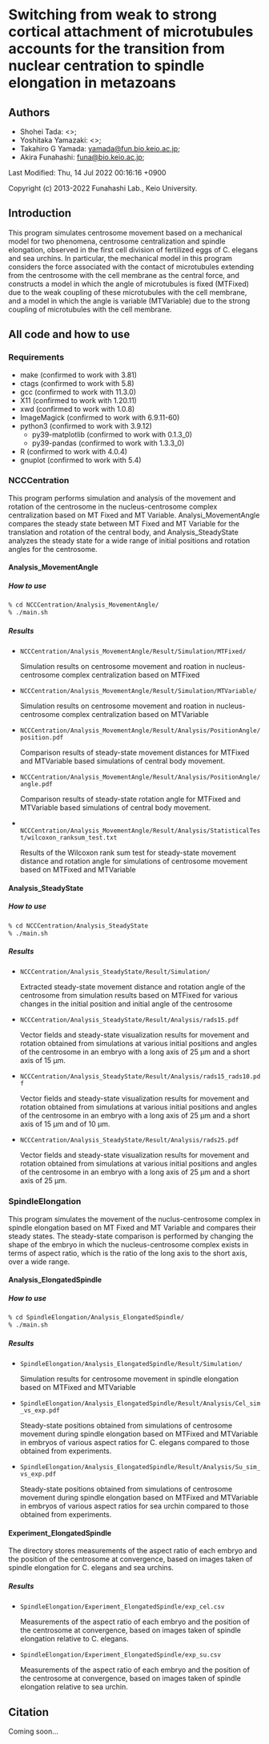 # Switching from weak to strong cortical attachment of microtubules accounts for the transition from nuclear centration to spindle elongation in metazoans

## Authors
- Shohei Tada: <>;
- Yoshitaka Yamazaki: <>;
- Takahiro G Yamada: <yamada@fun.bio.keio.ac.jp>;
- Akira Funahashi: <funa@bio.keio.ac.jp>;

Last Modified: Thu, 14 Jul 2022 00:16:16 +0900

Copyright (c) 2013-2022 Funahashi Lab., Keio University.

## Introduction
This program simulates centrosome movement based on a mechanical model for two phenomena, centrosome centralization and spindle elongation, observed in the first cell division of fertilized eggs of C. elegans and sea urchins. In particular, the mechanical model in this program considers the force associated with the contact of microtubules extending from the centrosome with the cell membrane as the central force, and constructs a model in which the angle of microtubules is fixed (MTFixed) due to the weak coupling of these microtubules with the cell membrane, and a model in which the angle is variable (MTVariable) due to the strong coupling of microtubules with the cell membrane.
## All code and how to use
### Requirements
- make (confirmed to work with 3.81)
- ctags (confirmed to work with 5.8)
- gcc  (confirmed to work with 11.3.0)
- X11 (confirmed to work with 1.20.11)
- xwd (confirmed to work with 1.0.8)
- ImageMagick (confirmed to work with 6.9.11-60)
- python3 (confirmed to work with 3.9.12)
  - py39-matplotlib (confirmed to work with 0.1.3_0)
  - py39-pandas (confirmed to work with 1.3.3_0)
- R (confirmed to work with 4.0.4)
- gnuplot (confirmed to work with 5.4)
 

### NCCCentration
This program performs simulation and analysis of the movement and rotation of the centrosome in the nucleus-centrosome complex centralization based on MT Fixed and MT Variable. Analysi\_MovementAngle compares the steady state between MT Fixed and MT Variable for the translation and rotation of the central body, and Analysis_SteadyState analyzes the steady state for a wide range of initial positions and rotation angles for the centrosome.

#### Analysis_MovementAngle
##### How to use
```sh
% cd NCCCentration/Analysis_MovementAngle/
% ./main.sh
```
##### Results
- ``NCCCentration/Analysis_MovementAngle/Result/Simulation/MTFixed/``
	
	Simulation results on centrosome movement and roation in nucleus-centrosome complex centralization based on MTFixed
- ``NCCCentration/Analysis_MovementAngle/Result/Simulation/MTVariable/``

	Simulation results on centrosome movement and roation in nucleus-centrosome complex centralization based on MTVariable	
- ``NCCCentration/Analysis_MovementAngle/Result/Analysis/PositionAngle/position.pdf``

	Comparison results of steady-state movement distances for MTFixed and MTVariable based simulations of central body movement.
- ``NCCCentration/Analysis_MovementAngle/Result/Analysis/PositionAngle/angle.pdf ``

	Comparison results of steady-state rotation angle for MTFixed and MTVariable based simulations of central body movement.
- `` NCCCentration/Analysis_MovementAngle/Result/Analysis/StatisticalTest/wilcoxon_ranksum_test.txt``

	Results of the Wilcoxon rank sum test for steady-state movement distance and rotation angle for simulations of centrosome movement based on MTFixed and MTVariable
	
#### Analysis_SteadyState
##### How to use
```sh
% cd NCCCentration/Analysis_SteadyState
% ./main.sh
```

##### Results
- ``NCCCentration/Analysis_SteadyState/Result/Simulation/``

	Extracted steady-state movement distance and rotation angle of the centrosome from simulation results based on MTFixed for various changes in the initial position and initial angle of the centrosome	
- ``NCCCentration/Analysis_SteadyState/Result/Analysis/rads15.pdf``

	Vector fields and steady-state visualization results for movement and rotation obtained from simulations at various initial positions and angles of the centrosome in an embryo with a long axis of 25 μm and a short axis of 15 μm.
- ``NCCCentration/Analysis_SteadyState/Result/Analysis/rads15_rads10.pdf``

	Vector fields and steady-state visualization results for movement and rotation obtained from simulations at various initial positions and angles of the centrosome in an embryo with a long axis of 25 μm and a short axis of 15 μm and of 10 μm.
- ``NCCCentration/Analysis_SteadyState/Result/Analysis/rads25.pdf``

	Vector fields and steady-state visualization results for movement and rotation obtained from simulations at various initial positions and angles of the centrosome in an embryo with a long axis of 25 μm and a short axis of 25 μm.

### SpindleElongation
This program simulates the movement of the nuclus-centrosome complex in spindle elongation based on MT Fixed and MT Variable and compares their steady states. The steady-state comparison is performed by changing the shape of the embryo in which the nucleus-centrosome complex exists in terms of aspect ratio, which is the ratio of the long axis to the short axis, over a wide range.
#### Analysis_ElongatedSpindle
##### How to use
```sh
% cd SpindleElongation/Analysis_ElongatedSpindle/
% ./main.sh
```

##### Results
- ``SpindleElongation/Analysis_ElongatedSpindle/Result/Simulation/``

	Simulation results for centrosome movement in spindle elongation based on MTFixed and MTVariable
- ``SpindleElongation/Analysis_ElongatedSpindle/Result/Analysis/Cel_sim_vs_exp.pdf``

	Steady-state positions obtained from simulations of centrosome movement during spindle elongation based on MTFixed and MTVariable in embryos of various aspect ratios for C. elegans compared to those obtained from experiments.
- ``SpindleElongation/Analysis_ElongatedSpindle/Result/Analysis/Su_sim_vs_exp.pdf``

	Steady-state positions obtained from simulations of centrosome movement during spindle elongation based on MTFixed and MTVariable in embryos of various aspect ratios for sea urchin compared to those obtained from experiments.	

####  Experiment_ElongatedSpindle
The directory stores measurements of the aspect ratio of each embryo and the position of the centrosome at convergence, based on images taken of spindle elongation for C. elegans and sea urchins.	

##### Results
- ``SpindleElongation/Experiment_ElongatedSpindle/exp_cel.csv``
	
	Measurements of the aspect ratio of each embryo and the position of the centrosome at convergence, based on images taken of spindle elongation relative to C. elegans.

- ``SpindleElongation/Experiment_ElongatedSpindle/exp_su.csv``

	Measurements of the aspect ratio of each embryo and the position of the centrosome at convergence, based on images taken of spindle elongation relative to sea urchin.
	
	
## Citation
Coming soon...
